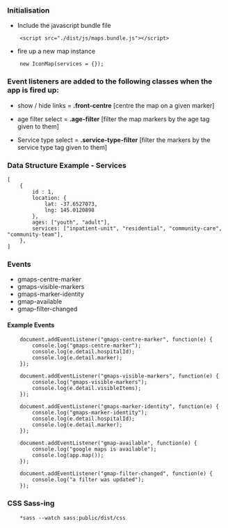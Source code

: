 ### Initialisation ###

* Include the javascript bundle file 

```
	<script src="./dist/js/maps.bundle.js"></script>    
```

* fire up a new map instance

```
	new IconMap(services = {});
```

### Event listeners are added to the following classes when the app is fired up: ###

* show / hide links = **.front-centre** [centre the map on a given marker]

* age filter select = **.age-filter** [filter the map markers by the age tag given to them]

* Service type select = **.service-type-filter** [filter the markers by the service type tag given to them]

### Data Structure Example - Services ###

```
[
	{
		id : 1,
		location: {
			lat: -37.6527073,
			lng: 145.0120898
		},
		ages: ["youth", "adult"],
		services: ["inpatient-unit", "residential", "community-care", "community-team"],
	},
]
```

### Events ###

* gmaps-centre-marker
* gmaps-visible-markers
* gmaps-marker-identity
* gmap-available
* gmap-filter-changed

#### Example Events #####

```
	document.addEventListener("gmaps-centre-marker", function(e) {
		console.log("gmaps-centre-marker");
		console.log(e.detail.hospitalId);
		console.log(e.detail.marker);
	});

	document.addEventListener("gmaps-visible-markers", function(e) {
		console.log("gmaps-visible-markers");
		console.log(e.detail.visibleItems);
	});

	document.addEventListener("gmaps-marker-identity", function(e) {
		console.log("gmaps-marker-identity");
		console.log(e.detail.hospitalId);
		console.log(e.detail.marker);
	});

	document.addEventListener("gmap-available", function(e) {
		console.log("google maps is available");
		console.log(app.map());
	});

	document.addEventListener("gmap-filter-changed", function(e) {
		console.log("a filter was updated");
	});
```

### CSS Sass-ing ###

```
	*sass --watch sass:public/dist/css 
```
